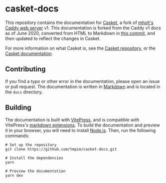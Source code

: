 # casket-docs

This repository contains the documentation for [Casket](https://github.com/tmpim/casket), a fork of [mholt's Caddy web
server](https://github.com/caddyserver/caddy) v1. This documentation is forked from the Caddy v1 docs as of June 2020,
converted from HTML to Markdown in [this
commit](https://github.com/tmpim/casket-docs/commit/2ac4b866cad687f52a94d262ee2687a5b4e60acd), and then updated to
reflect the changes in Casket.

For more information on what Casket is, see the [Casket repository](https://github.com/tmpim/casket), or the [Casket
documentation](https://docs.casketserver.com/).

## Contributing

If you find a typo or other error in the documentation, please open an issue or pull request. The documentation is
written in [Markdown](https://commonmark.org/help/) and is located in the `docs` directory.

## Building

The documentation is built with [VitePress](https://vitepress.dev/), and is compatible with VitePress's [markdown
extensions](https://vitepress.dev/guide/markdown). To build the documentation and preview it in your browser, you will
need to install [Node.js](https://nodejs.org/en/). Then, run the following commands:

```shell
# Set up the repository
git clone https://github.com/tmpim/casket-docs.git

# Install the dependencies
yarn

# Preview the documentation
yarn dev
```
